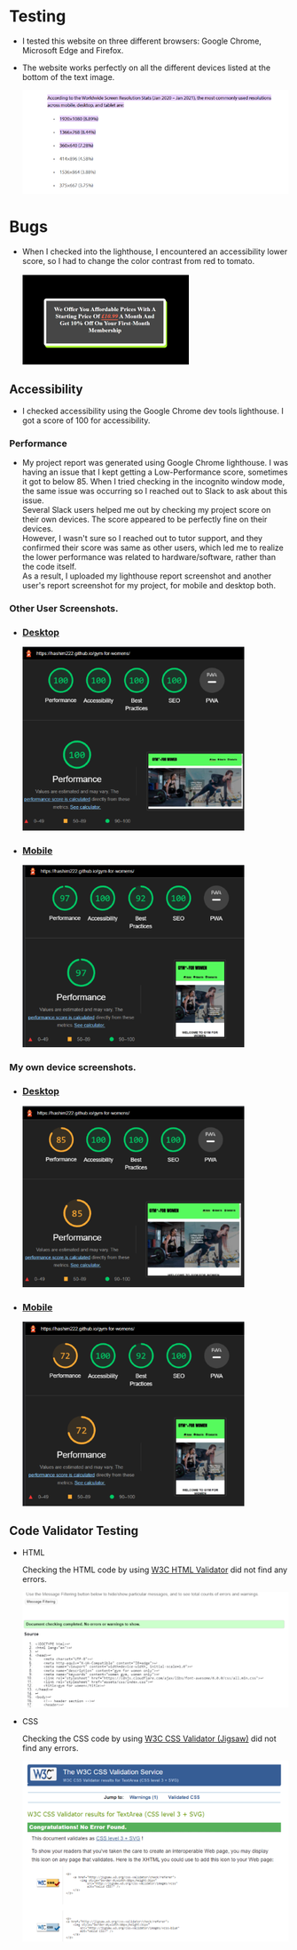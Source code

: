 # Testing

* I tested this website on three different browsers: Google Chrome, Microsoft Edge and Firefox.
* The website works perfectly on all the different devices listed at the bottom of the text image.

  ![this is an image showing website works on differnt sizes devices](assets/images/readme-images/devices-resolutions.png)

# Bugs

* When I checked into the lighthouse, I encountered an accessibility lower score, so I had to change the color contrast from red to tomato.

  ![this image for bug Issue](assets/images/readme-images/bug-color.png)

## Accessibility 

* I checked accessibility using the Google Chrome dev tools lighthouse. I got a score of 100 for accessibility.

### Performance
* My project report was generated using Google Chrome lighthouse. I was having an issue that I kept getting a Low-Performance score, sometimes it got to below 85. When I tried checking in the incognito window mode, the same issue was occurring so I reached out to Slack to ask about this issue.  
Several Slack users helped me out by checking my project score on their own devices. The score appeared to be perfectly fine on their devices.  
However, I wasn't sure so I reached out to tutor support, and they confirmed their score was same as other users, which led me to realize the lower performance was related to hardware/software, rather than the code itself.  
As a result, I uploaded my lighthouse report screenshot and another user's report screenshot for my project, for mobile and desktop both.      
 
 ### Other User Screenshots.
* ### [Desktop](assets/images/readme-images/other-user-lighthouse-dekstop.png)

    ![this is an image of other user desktop](assets/images/readme-images/other-user-lighthouse-dekstop.png)
    
* ### [Mobile](assets/images/readme-images/other-user-lighthouse-phones.png)

  ![this is an image of other user android](assets/images/readme-images/other-user-lighthouse-phones.png)

 ### My own device screenshots.
* ### [Desktop](assets/images/readme-images/my-lighthouse-desktop.png)

  ![this is an image of my devices for desktop](assets/images/readme-images/my-lighthouse-desktop.png)
    
* ### [Mobile](assets/images/readme-images/my-lighthouse-phones.png)

  ![this is an image of my devices for android](assets/images/readme-images/my-lighthouse-phones.png)

## Code Validator Testing
 * HTML 

    Checking the HTML code by using [W3C HTML Validator](https://validator.w3.org/#validate_by_input) did not find any errors.    
    
    ![this is an image of html code Validator text](assets/images/readme-images/html-validator.png)

 * CSS 

    Checking the CSS code by using [W3C CSS Validator (Jigsaw)](https://jigsaw.w3.org/css-validator/#validate_by_input) did not find any errors.  

    ![this is an image of css code Validator text](assets/images/readme-images/css-validator.png)